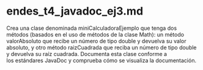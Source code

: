 # endes_t4_javadoc_ej3.md

Crea una clase denominada miniCalculadoraEjemplo que tenga dos métodos (basados en el uso de métodos de la clase Math): un método valorAbsoluto que recibe un número de tipo double y devuelva su valor absoluto, y otro método raizCuadrada que reciba un número de tipo double y devuelva su raíz cuadrada. Documenta esta clase conforme a los estándares JavaDoc y comprueba cómo se visualiza la documentación.
